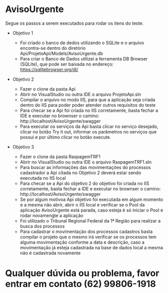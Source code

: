 # AvisoUrgente
Segue os passos a serem executados para rodar os itens do teste.


  * Objetivo 1
  
    - Foi criado o banco de dedos utilizando o SQLite e o arquivo encontra-se dentro do diretório Api/ProjetoApi/Models/AvisoUrgente.db
    - Para criar o Banco de Dados utilizei a ferramenta DB Browser (SQLite), que pode ser baixada no endereço: https://sqlitebrowser.org/dl/
  
  * Objetivo 2
  
    - Fazer o clone da pasta Api
    - Abrir no VisualStudio ou outra IDE o arquivo ProjetoApi.sln
    - Compilar o arquivo no modo IIS, para que a aplicação seja criada dentro do IIS para poder poder atender outros requisitos do teste
    - Para checar se a Api foi criada no IIS corretamente, basta fechar a IDE e executar no brownser o camino: http://localhost/AvisoUrgente/swagger
    - Para executar os serviços da Api basta clicar no serviço desejado, clicar no botão Try it out, informar os parâmetros no serviços que possui e por último clicar no botão execute.
    
    
  * Objetivo 3
  
    - Fazer o clone da pasta RaspagemTRF1
    - Abrir no VisualStudio ou outra IDE o arquivo RaspagemTRF1.sln
    - Para buscar as informações das movimentações do processos cadastrador a Api citada no Objetivo 2 deverá estar sendo executada no IIS local
    - Para checar se a Api do objetivo 2 do objetivo foi criada no IIS corretamente, basta fechar a IDE e executar no brownser o camino: http://localhost/AvisoUrgente/swagger
    - Se por algum motivoa Api objetivo foi executada em algum momento e a mesma não abrir, abrir o IIS local e verificar se o Pool da aplicação AvisoUrgente está parada, caso esteja é só iniciar o Pool e rodar novamengte a aplicação
    - Foi utilizado o Tribunal Regional Federal da 1ª Região para realizar a busca dos processos
    - Para cadastrar o movimentação dos processos cadastros basta compilar o projeto que o mesmo irá verificar se os processos tem alguma movimentação conforme a data e descrição, caso a movimentação já esteja cadastrada na base de dados local a mesma não é cadastrada novamente
    
# Qualquer dúvida ou problema, favor entrar em contato (62) 99806-1918
    


